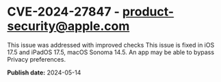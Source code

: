 # CVE-2024-27847 - product-security@apple.com

This issue was addressed with improved checks This issue is fixed in iOS 17.5 and iPadOS 17.5, macOS Sonoma 14.5. An app may be able to bypass Privacy preferences.

**Publish date:** 2024-05-14
